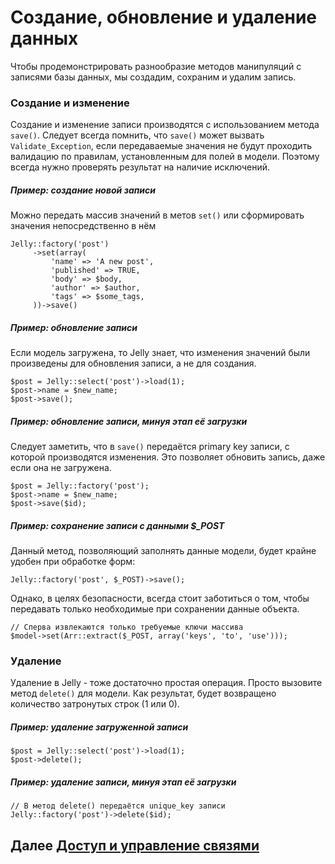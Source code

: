 # Создание, обновление и удаление данных

Чтобы продемонстрировать разнообразие методов манипуляций с записями базы данных, мы создадим,
сохраним и удалим запись.

### Создание и изменение

Создание и изменение записи производятся с использованием метода `save()`. Следует всегда помнить,
что `save()` может вызвать `Validate_Exception`, если передаваемые значения не будут проходить
валидацию по правилам, установленным для полей в модели. Поэтому всегда нужно проверять результат
на наличие исключений.

##### Пример: создание новой записи

Можно передать массив значений в метов `set()` или сформировать значения непосредственно в нём

	Jelly::factory('post')
		 ->set(array(
			 'name' => 'A new post',
			 'published' => TRUE,
			 'body' => $body,
			 'author' => $author,
			 'tags' => $some_tags,
		 ))->save()

##### Пример: обновление записи

Если модель загружена, то Jelly знает, что изменения значений были произведены для обновления
записи, а не для создания.

	$post = Jelly::select('post')->load(1);
	$post->name = $new_name;
	$post->save();

##### Пример: обновление записи, минуя этап её загрузки

Следует заметить, что в `save()` передаётся primary key записи, с которой производятся изменения.
Это позволяет обновить запись, даже если она не загружена.

	$post = Jelly::factory('post');
	$post->name = $new_name;
	$post->save($id);

##### Пример: сохранение записи с данными $_POST

Данный метод, позволяющий заполнять данные модели, будет крайне удобен при обработке форм:

	Jelly::factory('post', $_POST)->save();
	
Однако, в целях безопасности, всегда стоит заботиться о том, чтобы передавать только необходимые
при сохранении данные объекта.

	// Сперва извлекаются только требуемые ключи массива
	$model->set(Arr::extract($_POST, array('keys', 'to', 'use')));

### Удаление

Удаление в Jelly - тоже достаточно простая операция. Просто вызовите метод `delete()` для
модели. Как результат, будет возвращено количество затронутых строк (1 или 0).

##### Пример: удаление загруженной записи

	$post = Jelly::select('post')->load(1);
	$post->delete();

##### Пример: удаление записи, минуя этап её загрузки

	// В метод delete() передаётся unique_key записи
	Jelly::factory('post')->delete($id);


## Далее [Доступ и управление связями](jelly.relationships)
